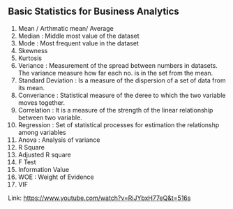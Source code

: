 ## Basic Statistics for Business Analytics

1. Mean / Arthmatic mean/ Average
2. Median : Middle most value of the dataset
3. Mode : Most frequent value in the dataset
4. Skewness 
5. Kurtosis
6. Veriance : Measurement of the spread between numbers in datasets. The variance measure how far each no. is in the set from the mean. 
7. Standard Deviation : Is a measure of the dispersion of a set of data from its mean.
8. Converiance : Statistical measure of the deree to which the two variable moves together.
9. Correlation : It is a measure of the strength of the linear relationship between two variable.
10. Regression : Set of statistical processes for estimation the relationshp among variables
11. Anova : Analysis of variance
12. R Square
13. Adjusted R square
14. F Test
15. Information Value
16. WOE : Weight of Evidence
17. VIF



Link: https://www.youtube.com/watch?v=RiJYbxH77eQ&t=516s
